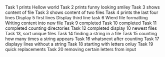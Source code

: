 Task 1 prints Hellow world
Task 2 prints funny looking smiley
Task 3 shows content of file
Task 3 shows content of two files
Task 4 prints the last four lines
Display 5 first lines
Display third line task 6
Wierd file formatting
Writing content into new file
Task 9 completed
Task 10 completed
Task 11 completed counting directories
Task 12 completed display 10 newest files
Task 13, sort unique files
Task 14 finding a string in a file
Task 15 counting how many times a string appears
Task 16 whatsnext after counting
Task 17 displayy lines without a string
Task 18 starting with letters onluy
Task 19 quick replacements
Task 20 removing certain letters from input
